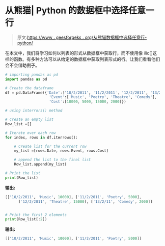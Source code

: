 # 从熊猫| Python 的数据框中选择任意一行

> 原文:[https://www . geesforgeks . org/从熊猫数据框中选择任意行-python/](https://www.geeksforgeeks.org/select-any-row-from-a-dataframe-in-pandas-python/)

在本文中，我们将学习如何以列表的形式从数据框中获取行，而不使用像 ilic[]这样的函数。有多种方法可以从给定的数据框中获取列表形式的行。让我们看看他们会不会借助例子。

```py
# importing pandas as pd 
import pandas as pd 

# Create the dataframe 
df = pd.DataFrame({'Date':['10/2/2011', '11/2/2011', '12/2/2011', '13/2/11'], 
                    'Event':['Music', 'Poetry', 'Theatre', 'Comedy'], 
                    'Cost':[10000, 5000, 15000, 2000]}) 

# using interrors() method

# Create an empty list 
Row_list =[] 

# Iterate over each row 
for index, rows in df.iterrows(): 

    # Create list for the current row 
    my_list =[rows.Date, rows.Event, rows.Cost] 

    # append the list to the final list 
    Row_list.append(my_list) 

# Print the list 
print(Row_list) 
```

**输出:**

```py
[['10/2/2011', 'Music', 10000], ['11/2/2011', 'Poetry', 5000], 
      ['12/2/2011', 'Theatre', 15000], ['13/2/11', 'Comedy', 2000]]

```

```py

# Print the first 2 elements 
print(Row_list[:2]) 
```

**输出:**

```py
[['10/2/2011', 'Music', 10000], ['11/2/2011', 'Poetry', 5000]]

```